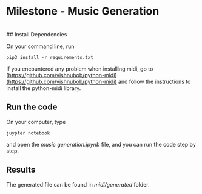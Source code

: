 # Milestone - Music Generation

<br>
## Install Dependencies

On your command line, run

```
pip3 install -r requirements.txt
```

If you encountered any problem when installing midi, go to [https://github.com/vishnubob/python-midi](https://github.com/vishnubob/python-midi) and follow the instructions to install the python-midi library.

## Run the code

On your computer, type

```
juypter notebook
``` 

and open the *music generation.ipynb* file, and you can run the code step by step.

## Results

The generated file can be found in *midi/generated* folder.

